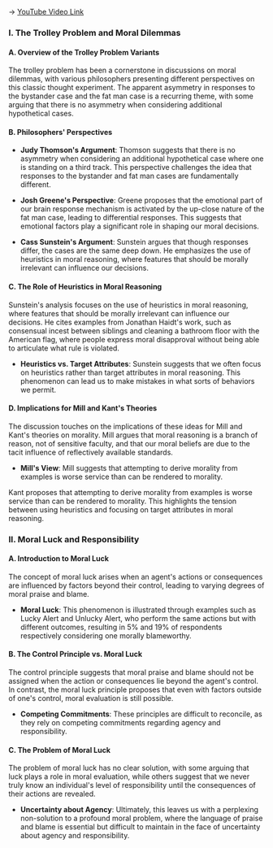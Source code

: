 -> [YouTube Video Link](https://www.youtube.com/watch?v=Zzi-BIaAljY&list=PL3F6BC200B2930084&index=16&pp=iAQB)

### I. The Trolley Problem and Moral Dilemmas
#### A. Overview of the Trolley Problem Variants

The trolley problem has been a cornerstone in discussions on moral dilemmas, with various philosophers presenting different perspectives on this classic thought experiment. The apparent asymmetry in responses to the bystander case and the fat man case is a recurring theme, with some arguing that there is no asymmetry when considering additional hypothetical cases.

#### B. Philosophers' Perspectives

- **Judy Thomson's Argument**: Thomson suggests that there is no asymmetry when considering an additional hypothetical case where one is standing on a third track. This perspective challenges the idea that responses to the bystander and fat man cases are fundamentally different.
  
- **Josh Greene's Perspective**: Greene proposes that the emotional part of our brain response mechanism is activated by the up-close nature of the fat man case, leading to differential responses. This suggests that emotional factors play a significant role in shaping our moral decisions.

- **Cass Sunstein's Argument**: Sunstein argues that though responses differ, the cases are the same deep down. He emphasizes the use of heuristics in moral reasoning, where features that should be morally irrelevant can influence our decisions.

#### C. The Role of Heuristics in Moral Reasoning

Sunstein's analysis focuses on the use of heuristics in moral reasoning, where features that should be morally irrelevant can influence our decisions. He cites examples from Jonathan Haidt's work, such as consensual incest between siblings and cleaning a bathroom floor with the American flag, where people express moral disapproval without being able to articulate what rule is violated.

- **Heuristics vs. Target Attributes**: Sunstein suggests that we often focus on heuristics rather than target attributes in moral reasoning. This phenomenon can lead us to make mistakes in what sorts of behaviors we permit.

#### D. Implications for Mill and Kant's Theories

The discussion touches on the implications of these ideas for Mill and Kant's theories on morality. Mill argues that moral reasoning is a branch of reason, not of sensitive faculty, and that our moral beliefs are due to the tacit influence of reflectively available standards.

- **Mill's View**: Mill suggests that attempting to derive morality from examples is worse service than can be rendered to morality.

Kant proposes that attempting to derive morality from examples is worse service than can be rendered to morality. This highlights the tension between using heuristics and focusing on target attributes in moral reasoning.

### II. Moral Luck and Responsibility
#### A. Introduction to Moral Luck

The concept of moral luck arises when an agent's actions or consequences are influenced by factors beyond their control, leading to varying degrees of moral praise and blame.

- **Moral Luck**: This phenomenon is illustrated through examples such as Lucky Alert and Unlucky Alert, who perform the same actions but with different outcomes, resulting in 5% and 19% of respondents respectively considering one morally blameworthy.

#### B. The Control Principle vs. Moral Luck

The control principle suggests that moral praise and blame should not be assigned when the action or consequences lie beyond the agent's control. In contrast, the moral luck principle proposes that even with factors outside of one's control, moral evaluation is still possible.

- **Competing Commitments**: These principles are difficult to reconcile, as they rely on competing commitments regarding agency and responsibility.

#### C. The Problem of Moral Luck

The problem of moral luck has no clear solution, with some arguing that luck plays a role in moral evaluation, while others suggest that we never truly know an individual's level of responsibility until the consequences of their actions are revealed.

- **Uncertainty about Agency**: Ultimately, this leaves us with a perplexing non-solution to a profound moral problem, where the language of praise and blame is essential but difficult to maintain in the face of uncertainty about agency and responsibility.